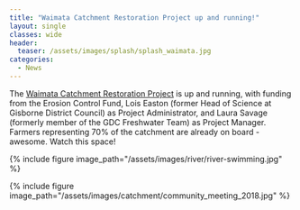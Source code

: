 ```yaml
---
title: "Waimata Catchment Restoration Project up and running!"
layout: single
classes: wide
header:
  teaser: /assets/images/splash/splash_waimata.jpg
categories:
  - News
---
```


The [Waimata Catchment Restoration Project](https://www.facebook.com/Waimata-Catchment-Restoration-Project-112407203838612/) is up and running, with funding from the Erosion Control Fund, Lois Easton (former Head of Science at Gisborne District Council) as Project Administrator, and Laura Savage (formerly member of the GDC Freshwater Team) as Project Manager. Farmers representing 70% of the catchment are already on board - awesome.  Watch this space!

{% include figure image_path="/assets/images/river/river-swimming.jpg" %}

{% include figure image_path="/assets/images/catchment/community_meeting_2018.jpg" %}